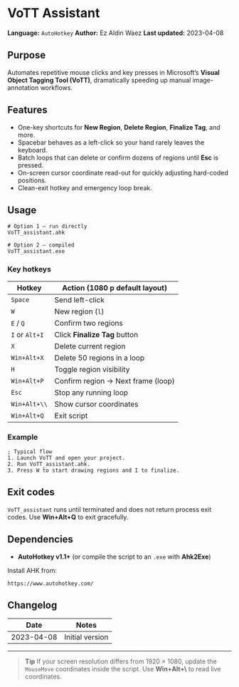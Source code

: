 # VoTT Assistant

**Language:** `AutoHotkey`
**Author:** Ez Aldin Waez
**Last updated:** 2023-04-08

## Purpose

Automates repetitive mouse clicks and key presses in Microsoft’s **Visual Object Tagging Tool (VoTT)**, dramatically speeding up manual image-annotation workflows.

## Features

-   One-key shortcuts for **New Region**, **Delete Region**, **Finalize Tag**, and more.
-   Spacebar behaves as a left-click so your hand rarely leaves the keyboard.
-   Batch loops that can delete or confirm dozens of regions until **Esc** is pressed.
-   On-screen cursor coordinate read-out for quickly adjusting hard-coded positions.
-   Clean-exit hotkey and emergency loop break.

## Usage

```text
# Option 1 – run directly
VoTT_assistant.ahk

# Option 2 – compiled
VoTT_assistant.exe
```

### Key hotkeys

| Hotkey         | Action (1080 p default layout)     |
| -------------- | ---------------------------------- |
| `Space`        | Send left-click                    |
| `W`            | New region (`l`)                   |
| `E` / `Q`      | Confirm two regions                |
| `I` or `Alt+I` | Click **Finalize Tag** button      |
| `X`            | Delete current region              |
| `Win+Alt+X`    | Delete 50 regions in a loop        |
| `H`            | Toggle region visibility           |
| `Win+Alt+P`    | Confirm region → Next frame (loop) |
| `Esc`          | Stop any running loop              |
| `Win+Alt+\\`   | Show cursor coordinates            |
| `Win+Alt+Q`    | Exit script                        |

### Example

```text
; Typical flow
1. Launch VoTT and open your project.
2. Run VoTT_assistant.ahk.
3. Press W to start drawing regions and I to finalize.
```

## Exit codes

`VoTT_assistant` runs until terminated and does not return process exit codes. Use **Win+Alt+Q** to exit gracefully.

## Dependencies

-   **AutoHotkey v1.1+** (or compile the script to an `.exe` with **Ahk2Exe**)

Install AHK from:

```text
https://www.autohotkey.com/
```

## Changelog

| Date       | Notes           |
| ---------- | --------------- |
| 2023-04-08 | Initial version |

---

> **Tip**
> If your screen resolution differs from 1920 × 1080, update the `MouseMove` coordinates inside the script. Use **Win+Alt+\\** to read live coordinates.
